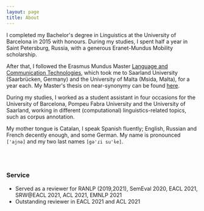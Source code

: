 ```yaml
---
layout: page
title: About
---
```


I completed my Bachelor's degree in Linguistics at the University of Barcelona in 2015 with honours. During my studies, I spent half a year in Saint Petersburg, Russia, with a generous Eranet-Mundus Mobility scholarship.

After that, I followed the Erasmus Mundus Master [Language and Communication Technologies](https://lct-master.org/), which took me to Saarland University (Saarbrücken, Germany) and the University of Malta (Msida, Malta), for a year each. My Master's thesis on near-synonymy can be found [here](https://lct-master.org/getfile.php?id=2682&n=1&dt=TH&ft=pdf&type=TH).

During my studies, I worked as a student assistant in four occasions for the University of Barcelona, Pompeu Fabra University and the University of Saarland, working in different (computational) linguistics-related topics, such as corpus annotation.

My mother tongue is Catalan, I speak Spanish fluently; English, Russian and French decently enough, and some German. My name is pronounced `['ajnə]` and my two last names `[gə'ɾi su'ɫe]`.


<br>
<br>


### Service

* Served as a reviewer for RANLP (2019,2021), SemEval 2020, EACL 2021, SRW@EACL 2021, ACL 2021, EMNLP 2021
* Outstanding reviewer in EACL 2021 and ACL 2021
